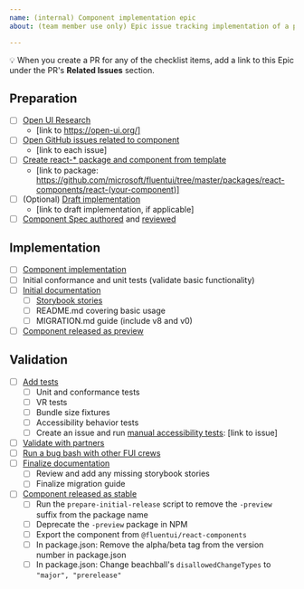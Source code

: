 ```yaml
---
name: (internal) Component implementation epic
about: (team member use only) Epic issue tracking implementation of a particular component

---
```

<!--
These issues are used by core contributors to track the list of items that should be
completed as part of creating a v9 component. More info can be found here: https://github.com/microsoft/fluentui/wiki/Component-Implementation-Guide
-->

💡 When you create a PR for any of the checklist items, add a link to this Epic under the PR's **Related Issues** section.

## Preparation

- [ ] [Open UI Research](https://github.com/microsoft/fluentui/blob/master/docs/react-v9/contributing/component-implementation-guide.md#open-ui-research)
  - [link to https://open-ui.org/]
- [ ] [Open GitHub issues related to component](https://github.com/microsoft/fluentui/blob/master/docs/react-v9/contributing/component-implementation-guide.md#find-open-issues-on-github)
  - [link to each issue]
- [ ] [Create react-\* package and component from template](https://github.com/microsoft/fluentui/blob/master/docs/react-v9/contributing/component-implementation-guide.md#component-package)
  - [link to package: https://github.com/microsoft/fluentui/tree/master/packages/react-components/react-(your-component)]
- [ ] (Optional) [Draft implementation](https://github.com/microsoft/fluentui/blob/master/docs/react-v9/contributing/component-implementation-guide.md#draft-and-prototype-implementation)
  - [link to draft implementation, if applicable]
- [ ] [Component Spec authored](https://github.com/microsoft/fluentui/blob/master/docs/react-v9/contributing/component-implementation-guide.md#component-spec) and [reviewed](https://github.com/microsoft/fluentui/blob/master/docs/react-v9/contributing/component-implementation-guide.md#spec-review)

## Implementation

- [ ] [Component implementation](https://github.com/microsoft/fluentui/blob/master/docs/react-v9/contributing/component-implementation-guide.md#implementation)
- [ ] Initial conformance and unit tests (validate basic functionality)
- [ ] [Initial documentation](https://github.com/microsoft/fluentui/blob/master/docs/react-v9/contributing/component-implementation-guide.md#documentation)
  - [ ] [Storybook stories](https://github.com/microsoft/fluentui/blob/master/docs/react-v9/contributing/component-implementation-guide.md#storybook-stories)
  - [ ] README.md covering basic usage
  - [ ] MIGRATION.md guide (include v8 and v0)
- [ ] [Component released as preview](https://github.com/microsoft/fluentui/blob/master/docs/react-v9/contributing/component-implementation-guide.md#preview-release)

## Validation

- [ ] [Add tests](https://github.com/microsoft/fluentui/blob/master/docs/react-v9/contributing/component-implementation-guide.md#tests)
  - [ ] Unit and conformance tests
  - [ ] VR tests
  - [ ] Bundle size fixtures
  - [ ] Accessibility behavior tests
  - [ ] Create an issue and run [manual accessibility tests](https://github.com/microsoft/fluentui/blob/master/docs/react-v9/contributing/accessibility-review-checklist.md): [link to issue]
- [ ] [Validate with partners](https://github.com/microsoft/fluentui/blob/master/docs/react-v9/contributing/component-implementation-guide.md#validation)
- [ ] [Run a bug bash with other FUI crews](https://github.com/microsoft/fluentui/blob/master/docs/react-v9/contributing/component-implementation-guide.md#bug-bash)
- [ ] [Finalize documentation](https://github.com/microsoft/fluentui/blob/master/docs/react-v9/contributing/component-implementation-guide.md#finalize-documentation)
  - [ ] Review and add any missing storybook stories
  - [ ] Finalize migration guide
- [ ] [Component released as stable](https://github.com/microsoft/fluentui/blob/master/docs/react-v9/contributing/component-implementation-guide.md#stable-release)
  - [ ] Run the `prepare-initial-release` script to remove the `-preview` suffix from the package name
  - [ ] Deprecate the `-preview` package in NPM
  - [ ] Export the component from `@fluentui/react-components`
  - [ ] In package.json: Remove the alpha/beta tag from the version number in package.json
  - [ ] In package.json: Change beachball's `disallowedChangeTypes` to `"major", "prerelease"`
